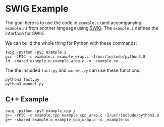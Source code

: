 # SWIG Example

The goal here is to use the code in `example.c` (and accompanying `example.h`) from another language using [SWIG](http://www.swig.org/). The `example.i` defines the interface for SWIG.

We can build the whole thing for Python with these commands:
```
swig -python -py3 example.i
gcc -fPIC -c example.c example_wrap.c -I/usr/include/python3.8
ld -shared example.o example_wrap.o -o _example.so
```

The the included `fact.py` and `mandel.py` can use these functions:
```
python3 fact.py
python3 mandel.py
```

## C++ Example

```
swig -python -py3 example_cpp.i
g++ -fPIC -c example.cpp example_cpp_wrap.c -I/usr/include/python3.8
g++ -shared example.o example_cpp_wrap.o -o _example.so
```
